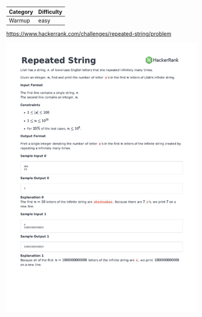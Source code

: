 | Category | Difficulty |
| -------- | ---------- |
| Warmup   | easy       |

https://www.hackerrank.com/challenges/repeated-string/problem

![Description](./Description.png)

